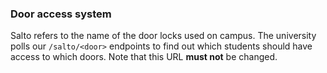 ### Door access system

Salto refers to the name of the door locks used on campus. The university polls our `/salto/<door>` endpoints to find out which students should have access to which doors. Note that this URL **must not** be changed.
